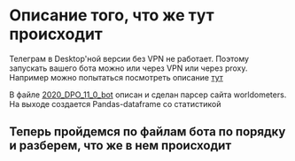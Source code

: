# Описание того, что же тут происходит

Телеграм в Desktop'ной версии без VPN не работает. Поэтому запускать вашего бота можно или через VPN или через proxy.
Например можно попытаться посмотреть описание [тут](https://tlgrm.ru/faq/obhod-blokirovki-telegram.html.)

В файле [2020_DPO_11_0_bot](https://github.com/pileyan/DPO_Python_2020/blob/master/11_Bot/2020_DPO_11_0_bot.ipynb) описан и сделан парсер сайта worldometers. На выходе создается Pandas-dataframe со статистикой

## Теперь пройдемся по файлам бота по порядку и разберем, что же в нем происходит
